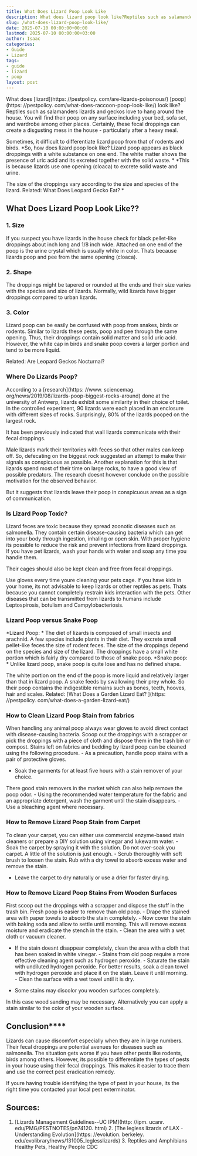 ```yaml
---
title: What Does Lizard Poop Look Like
description: What does lizard poop look like?Reptiles such as salamanders lizards and geckos love to hang around the house. You will find their poop on any surface...
slug: /what-does-lizard-poop-look-like/
date: 2025-07-10 00:00:00+00:00
lastmod: 2025-07-10 00:00:00+03:00
author: Isaac
categories:
- Guide
- Lizard
tags:
- guide
- lizard
- poop
layout: post
---
```


What does [lizard](https: //pestpolicy. com/are-lizards-poisonous/) [poop](https: //pestpolicy. com/what-does-raccoon-poop-look-like/) look like? Reptiles such as salamanders lizards and geckos love to hang around the house. You will find their poop on any surface including your bed, sofa set, and wardrobe among other places. Certainly, these fecal droppings can create a disgusting mess in the house - particularly after a heavy meal.

Sometimes, it difficult to differentiate lizard poop from that of rodents and birds. *So, how does lizard poop look like? Lizard poop appears as black droppings with a white substance on one end. The white matter shows the presence of uric acid and its excreted together with the solid waste. * *This is because lizards use one opening (cloaca) to excrete solid waste and urine.

The size of the droppings vary according to the size and species of the lizard. Related: What Does Leopard Gecko Eat? *

##  What Does Lizard Poop Look Like??

###  1. Size

If you suspect you have lizards in the house check for black pellet-like droppings about inch long and 1/8 inch wide. Attached on one end of the poop is the urine crystal which is usually white in color. Thats because lizards poop and pee from the same opening (cloaca).

###  2. Shape

The droppings might be tapered or rounded at the ends and their size varies with the species and size of lizards. Normally, wild lizards have bigger droppings compared to urban lizards.

###  3. Color

Lizard poop can be easily be confused with poop from snakes, birds or rodents. Similar to lizards these pests, poop and pee through the same opening. Thus, their droppings contain solid matter and solid uric acid. However, the white cap in birds and snake poop covers a larger portion and tend to be more liquid.

Related: Are Leopard Geckos Nocturnal?

###  **Where Do Lizards Poop?**

According to a [research](https: //www. sciencemag. org/news/2019/08/lizards-poop-biggest-rocks-around) done at the university of Antwerp, lizards exhibit some similarity in their choice of toilet. In the controlled experiment, 90 lizards were each placed in an enclosure with different sizes of rocks. Surprisingly, 80% of the lizards pooped on the largest rock.

It has been previously indicated that wall lizards communicate with their fecal droppings.

Male lizards mark their territories with feces so that other males can keep off. So, defecating on the biggest rock suggested an attempt to make their signals as conspicuous as possible. Another explanation for this is that lizards spend most of their time on large rocks, to have a good view of possible predators. The research doesnt however conclude on the possible motivation for the observed behavior.

But it suggests that lizards leave their poop in conspicuous areas as a sign of communication.

###  **Is Lizard Poop Toxic?**

Lizard feces are toxic because they spread zoonotic diseases such as salmonella. They contain certain disease-causing bacteria which can get into your body through ingestion, inhaling or open skin. With proper hygiene its possible to reduce the risk and prevent infections from lizard droppings. If you have pet lizards, wash your hands with water and soap any time you handle them.

Their cages should also be kept clean and free from fecal droppings.

Use gloves every time youre cleaning your pets cage. If you have kids in your home, its not advisable to keep lizards or other reptiles as pets. Thats because you cannot completely restrain kids interaction with the pets. Other diseases that can be transmitted from lizards to humans include Leptospirosis, botulism and Campylobacteriosis.

###  **Lizard Poop versus Snake Poop**

*Lizard Poop: * The diet of lizards is composed of small insects and arachnid. A few species include plants in their diet. They excrete small pellet-like feces the size of rodent feces. The size of the droppings depend on the species and size of the lizard. The droppings have a small white portion which is fairly dry compared to those of snake poop. *Snake poop: * Unlike lizard poop, snake poop is quite lose and has no defined shape.

The white portion on the end of the poop is more liquid and relatively larger than that in lizard poop. A snake feeds by swallowing their prey whole. So their poop contains the indigestible remains such as bones, teeth, hooves, hair and scales. Related: [What Does a Garden Lizard Eat? ](https: //pestpolicy. com/what-does-a-garden-lizard-eat/)

###  **How to Clean Lizard Poop Stain from fabrics**

When handling any animal poop always wear gloves to avoid direct contact with disease-causing bacteria. Scoop out the droppings with a scrapper or pick the droppings with a piece of cloth and dispose them in the trash bin or compost. Stains left on fabrics and bedding by lizard poop can be cleaned using the following procedure. - As a precaution, handle poop stains with a pair of protective gloves.

- Soak the garments for at least five hours with a stain remover of your choice.

There good stain removers in the market which can also help remove the poop odor. - Using the recommended water temperature for the fabric and an appropriate detergent, wash the garment until the stain disappears. - Use a bleaching agent where necessary.

###  **How to Remove Lizard Poop Stain from Carpet**

To clean your carpet, you can either use commercial enzyme-based stain cleaners or prepare a DIY solution using vinegar and lukewarm water. - Soak the carpet by spraying it with the solution. Do not over-soak you carpet. A little of the solution is just enough. - Scrub thoroughly with soft brush to loosen the stain. Rub with a dry towel to absorb excess water and remove the stain.

- Leave the carpet to dry naturally or use a drier for faster drying.

###  **How to Remove Lizard Poop Stains From Wooden Surfaces**

First scoop out the droppings with a scrapper and dispose the stuff in the trash bin. Fresh poop is easier to remove than old poop. - Drape the stained area with paper towels to absorb the stain completely. - Now cover the stain with baking soda and allow to settle until morning. This will remove excess moisture and eradicate the stench in the stain. - Clean the area with a wet cloth or vacuum cleaner.

- If the stain doesnt disappear completely, clean the area with a cloth that has been soaked in white vinegar. - Stains from old poop require a more effective cleaning agent such as hydrogen peroxide. - Saturate the stain with undiluted hydrogen peroxide. For better results, soak a clean towel with hydrogen peroxide and place it on the stain. Leave it until morning. - Clean the surface with a wet towel until it is dry.

- Some stains may discolor you wooden surfaces completely.

In this case wood sanding may be necessary. Alternatively you can apply a stain similar to the color of your wooden surface.

##  Conclusion****

Lizards can cause discomfort especially when they are in large numbers. Their fecal droppings are potential avenues for diseases such as salmonella. The situation gets worse if you have other pests like rodents, birds among others. However, its possible to differentiate the types of pests in your house using their fecal droppings. This makes it easier to trace them and use the correct pest eradication remedy.

If youre having trouble identifying the type of pest in your house, its the right time you contacted your local pest exterminator.

##  Sources:

1. [Lizards Management Guidelines--UC IPM](http: //ipm. ucanr. edu/PMG/PESTNOTES/pn74120. html) 2. [The legless lizards of LAX - Understanding Evolution](https: //evolution. berkeley. edu/evolibrary/news/131005_leglesslizards) 3. Reptiles and Amphibians Healthy Pets, Healthy People CDC
